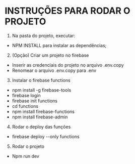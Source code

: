 # INSTRUÇÕES PARA RODAR O PROJETO

1. Na pasta do projeto, executar:
  - NPM INSTALL para instalar as dependências;

2. (Opção) Criar um projeto no firebase
  - Inserir as credenciais do projeto no arquivo .env.copy
  - Renomear o arquivo .env.copy para .env

3. Instalar o firebase functions
  - npm install -g firebase-tools
  - firebase login
  - firebase init functions
  - cd functions
  - npm install firebase-functions 
  - npm install firebase-admin

4. Rodar o deploy das funções
  - firebase deploy --only functions

5. Rodar o projeto
  - Npm run dev